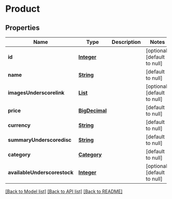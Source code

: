 # Product
## Properties

Name | Type | Description | Notes
------------ | ------------- | ------------- | -------------
**id** | [**Integer**](integer.md) |  | [optional] [default to null]
**name** | [**String**](string.md) |  | [default to null]
**imagesUnderscorelink** | [**List**](string.md) |  | [optional] [default to null]
**price** | [**BigDecimal**](number.md) |  | [default to null]
**currency** | [**String**](string.md) |  | [default to null]
**summaryUnderscoredisc** | [**String**](string.md) |  | [default to null]
**category** | [**Category**](Category.md) |  | [default to null]
**availableUnderscorestock** | [**Integer**](integer.md) |  | [optional] [default to null]

[[Back to Model list]](../README.md#documentation-for-models) [[Back to API list]](../README.md#documentation-for-api-endpoints) [[Back to README]](../README.md)

